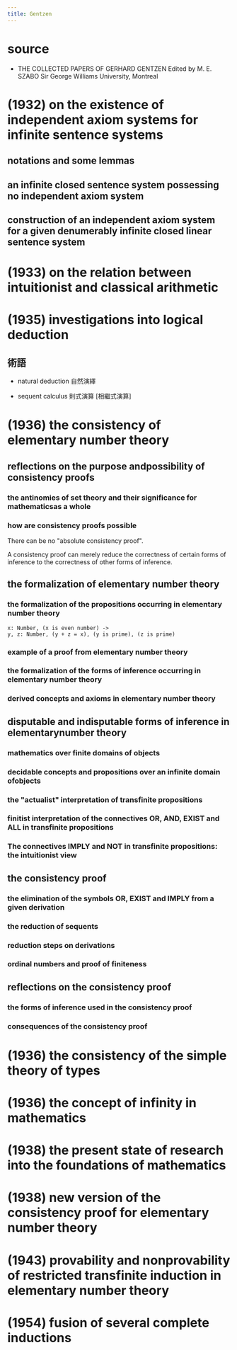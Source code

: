 ```yaml
---
title: Gentzen
---
```


# source

- THE COLLECTED PAPERS OF GERHARD GENTZEN
  Edited by M. E. SZABO
  Sir George Williams University, Montreal

# (1932) on the existence of independent axiom systems for infinite sentence systems

## notations and some lemmas

## an infinite closed sentence system possessing no independent axiom system

## construction of an independent axiom system for a given denumerably infinite closed linear sentence system

# (1933) on the relation between intuitionist and classical arithmetic

# (1935) investigations into logical deduction

## 術語

- natural deduction 自然演繹

- sequent calculus 則式演算 [相繼式演算]

# (1936) the consistency of elementary number theory

## reflections on the purpose andpossibility of consistency proofs

### the antinomies of set theory and their significance for mathematicsas a whole

### how are consistency proofs possible

There can be no "absolute consistency proof".

A consistency proof can merely
reduce the correctness of certain forms of inference
to the correctness of other forms of inference.

## the formalization of elementary number theory

### the formalization of the propositions occurring in elementary number theory

```
x: Number, (x is even number) ->
y, z: Number, (y + z = x), (y is prime), (z is prime)
```

### example of a proof from elementary number theory

### the formalization of the forms of inference occurring in elementary number theory

### derived concepts and axioms in elementary number theory

## disputable and indisputable forms of inference in elementarynumber theory

### mathematics over finite domains of objects

### decidable concepts and propositions over an infinite domain ofobjects

### the "actualist" interpretation of transfinite propositions

### finitist interpretation of the connectives OR, AND, EXIST and ALL in transfinite propositions

### The connectives IMPLY and NOT in transfinite propositions: the intuitionist view

## the consistency proof

### the elimination of the symbols OR, EXIST and IMPLY from a given derivation

### the reduction of sequents

### reduction steps on derivations

### ordinal numbers and proof of finiteness

## reflections on the consistency proof

### the forms of inference used in the consistency proof

### consequences of the consistency proof

# (1936) the consistency of the simple theory of types

# (1936) the concept of infinity in mathematics

# (1938) the present state of research into the foundations of mathematics

# (1938) new version of the consistency proof for elementary number theory

# (1943) provability and nonprovability of restricted transfinite induction in elementary number theory

# (1954) fusion of several complete inductions

